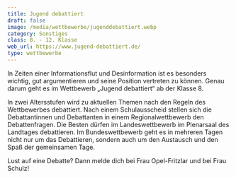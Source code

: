 ```yaml
---
title: Jugend debattiert
draft: false
image: /media/wettbewerbe/jugenddebattiert.webp
category: Sonstiges
class: 8. - 12. Klasse
web_url: https://www.jugend-debattiert.de/
type: wettbewerbe
---
```

In Zeiten einer Informationsflut und Desinformation ist es besonders wichtig, gut argumentieren und seine Position vertreten zu können. Genau darum geht es im Wettbewerb „Jugend debattiert“ ab der Klasse 8.

In zwei Altersstufen wird zu aktuellen Themen nach den Regeln des Wettbewerbes debattiert. Nach einem Schulausscheid stellen sich die Debattantinnen und Debattanten in einem Regionalwettbewerb den Debattenfragen. Die Besten dürfen im Landeswettbewerb im Plenarsaal des Landtages debattieren. Im Bundeswettbewerb geht es in mehreren Tagen nicht nur um das Debattieren, sondern auch um den Austausch und den Spaß der gemeinsamen Tage.

Lust auf eine Debatte? Dann melde dich bei Frau Opel-Fritzlar und bei Frau Schulz!
